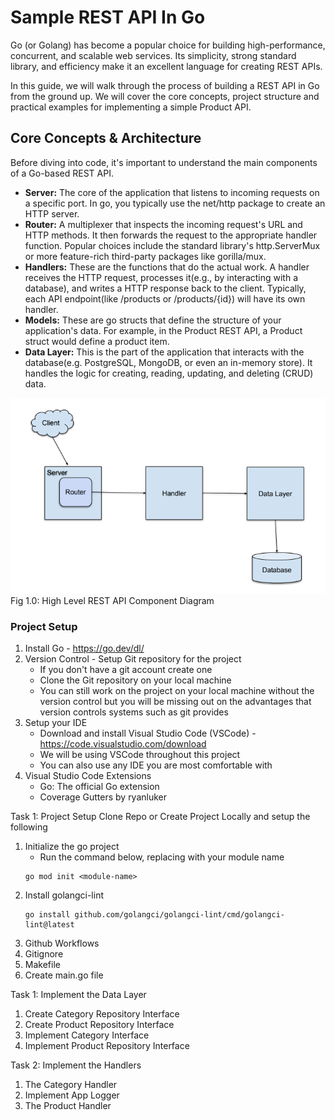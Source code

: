 # Sample REST API In Go
Go (or Golang) has become a popular choice for building high-performance, concurrent, and scalable web services. Its simplicity, strong standard library, and efficiency make it an excellent language for creating REST APIs.

In this guide, we will walk through the process of building a REST API in Go from the ground up. We will cover the core concepts, project structure and practical examples for implementing a simple Product API.

## Core Concepts & Architecture
Before diving into code, it's important to understand the main components of a Go-based REST API.
- **Server:** The core of the application that listens to incoming requests on a specific port. In go, you typically use the net/http package to create an HTTP server.
- **Router:** A multiplexer that inspects the incoming request's URL and HTTP methods. It then forwards the request to the appropriate handler function. Popular choices include the standard library's http.ServerMux or more feature-rich third-party packages like gorilla/mux.
- **Handlers:** These are the functions that do the actual work. A handler receives the HTTP request, processes it(e.g., by interacting with a database), and writes a HTTP response back to the client. Typically, each API endpoint(like /products or /products/{id}) will have its own handler.
- **Models:** These are go structs that define the structure of your application's data. For example, in the Product REST API, a Product struct would define a product item.
- **Data Layer:** This is the part of the application that interacts with the database(e.g. PostgreSQL, MongoDB, or even an in-memory store). It handles the logic for creating, reading, updating, and deleting (CRUD) data.

![alt text](image.png)
Fig 1.0: High Level REST API Component Diagram 

### Project Setup
1. Install Go - https://go.dev/dl/
2. Version Control - Setup Git repository for the project
    - If you don't have a git account create one
    - Clone the Git repository on your local machine
    - You can still work on the project on your local machine without the version control but you will be missing out on the advantages that version controls systems such as git provides
4. Setup your IDE
    - Download and install Visual Studio Code (VSCode) - https://code.visualstudio.com/download
    - We will be using VSCode throughout this project
    - You can also use any IDE you are most comfortable with
5. Visual Studio Code Extensions
    - Go: The official Go extension
    - Coverage Gutters by ryanluker

Task 1: Project Setup
Clone Repo or Create Project Locally and setup the following
1. Initialize the go project
    - Run the command below, replacing <module-name> with your module name
    ```
    go mod init <module-name>
    ```
2. Install golangci-lint
    ```
    go install github.com/golangci/golangci-lint/cmd/golangci-lint@latest
    ```
3. Github Workflows
4. Gitignore
5. Makefile
6. Create main.go file

Task 1: Implement the Data Layer
1. Create Category Repository Interface
2. Create Product Repository Interface
3. Implement Category Interface
4. Implement Product Repository Interface

Task 2: Implement the Handlers
1. The Category Handler
2. Implement App Logger
3. The Product Handler